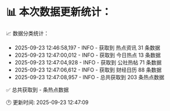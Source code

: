 📊 本次数据更新统计：
==========================

📈 数据分类统计：
- 2025-09-23 12:46:58,197 - INFO - 获取到 热点资讯 31 条数据
- 2025-09-23 12:47:00,012 - INFO - 获取到 今日热点 13 条数据
- 2025-09-23 12:47:04,928 - INFO - 获取到 公社热帖 71 条数据
- 2025-09-23 12:47:06,612 - INFO - 获取到 财经日历 88 条数据
- 2025-09-23 12:47:08,957 - INFO - 总共获取到 203 条热点数据

✅ 总共获取到 - 条热点数据

🕐 更新时间: 2025-09-23 12:47:09
